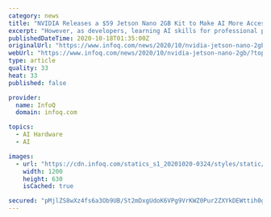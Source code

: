 ```yaml
---
category: news
title: "NVIDIA Releases a $59 Jetson Nano 2GB Kit to Make AI More Accessible to Developers"
excerpt: "However, as developers, learning AI skills for professional programming has been difficult. The barrier is the GPU. Most deep learning algorithms and frameworks are designed to run on the GPU. They are too slow on the CPU. Yet, most computers are CPU-based."
publishedDateTime: 2020-10-18T01:35:00Z
originalUrl: "https://www.infoq.com/news/2020/10/nvidia-jetson-nano-2gb/?topicPageSponsorship=1407&itm_source=presentations_about_development&itm_medium=link&itm_campaign=development"
webUrl: "https://www.infoq.com/news/2020/10/nvidia-jetson-nano-2gb/?topicPageSponsorship=1407&itm_source=presentations_about_development&itm_medium=link&itm_campaign=development"
type: article
quality: 33
heat: 33
published: false

provider:
  name: InfoQ
  domain: infoq.com

topics:
  - AI Hardware
  - AI

images:
  - url: "https://cdn.infoq.com/statics_s1_20201020-0324/styles/static/images/logo/logo-big.jpg"
    width: 1200
    height: 630
    isCached: true

secured: "pMjlZS8wXz4fs6a3Ob9UB/St2mDxgUdoK6VPg9VrKWZ0Pur2ZXYkDEWttih0gNKOqi5xZPP4yhA8oUdK0Ibfr6tAvWKin33UhGSLjOJN4egN07r5FPraOGXOuuz/Zn1o+o1y1TpSH4FeP/qjD/H1TV5a6nwDsVNU0o+x1UuFeKYOImCb+LToTWJF9w63hJLH2P1DlQk0CR6cewJaMncKLYs9YLCcG3Qx6Zg4prdT7qTZpvxl8JlWKnBOc3qioikObSXlj/v1r9CQAYzl8Tq5nyNMABGlZn8IaEBUrtWIaQPggRsyJD5EndUC5ws6IlsyhP/A0D5cs2Qct6xuOv0DJ1MP6lnVEOvqeD7oDq6QLI8=;1iVj8xyl031vak0x4IDzsw=="
---
```


